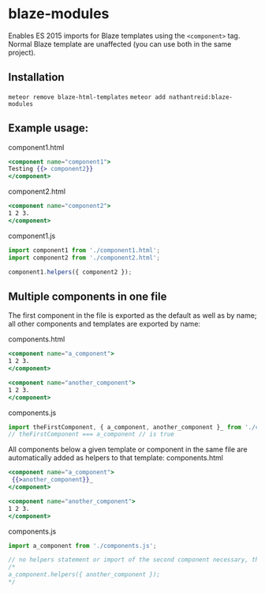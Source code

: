 # blaze-modules

Enables ES 2015 imports for Blaze templates using the `<component>` tag.
Normal Blaze template are unaffected (you can use both in the same project).

## Installation
`meteor remove blaze-html-templates`
`meteor add nathantreid:blaze-modules`

## Example usage:

component1.html
``` handlebars
<component name="component1">
Testing {{> component2}}
</component>
```

component2.html
``` handlebars
<component name="component2">
1 2 3.
</component>
```

component1.js
``` js
import component1 from './component1.html';
import component2 from './component2.html';

component1.helpers({ component2 });
```

## Multiple components in one file

The first component in the file is exported as the default as well as by name; all other components and templates are exported by name:

components.html
``` handlebars
<component name="a_component">
1 2 3.
</component>

<component name="another_component">
1 2 3.
</component>
```

components.js
``` js
import theFirstComponent, { a_component, another_component }_ from './components.html';
// theFirstComponent === a_component // is true
```

All components below a given template or component in the same file are automatically added as helpers to that template:
components.html
``` handlebars
<component name="a_component">
 {{>another_component}}_
</component>

<component name="another_component">
1 2 3.
</component>
```

components.js
``` js
import a_component from './components.js';

// no helpers statement or import of the second component necessary, this code is automatically added by the compiler:
/*
a_component.helpers({ another_component });
*/
```
